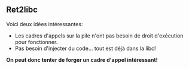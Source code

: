## Ret2libc

Voici deux idées intéressantes:
* Les cadres d'appels sur la pile n'ont pas besoin de droit d'exécution pour fonctionner.
* Pas besoin d'injecter du code... tout est déjà dans la libc!

**On peut donc tenter de forger un cadre d'appel intéressant!**
